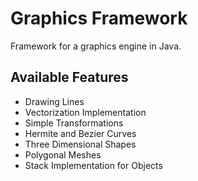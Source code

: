 # Graphics Framework
Framework for a graphics engine in Java.

## Available Features
 * Drawing Lines
 * Vectorization Implementation
 * Simple Transformations
 * Hermite and Bezier Curves
 * Three Dimensional Shapes
 * Polygonal Meshes
 * Stack Implementation for Objects